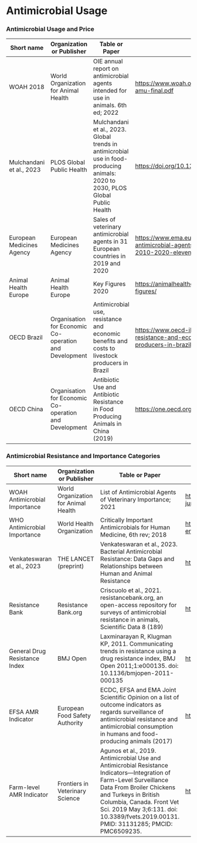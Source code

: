 # Antimicrobial Usage

<h3>Antimicrobial Usage and Price</h3>

Short name | Organization or Publisher | Table or Paper | URL
---|---|---|---
WOAH 2018 | World Organization for Animal Health | OIE annual report on antimicrobial agents intended for use in animals. 6th ed; 2022 | https://www.woah.org/app/uploads/2022/06/a-sixth-annual-report-amu-final.pdf
Mulchandani et al., 2023 | PLOS Global Public Health | Mulchandani et al., 2023. Global trends in antimicrobial use in food-producing animals: 2020 to 2030, PLOS Global Public Health | https://doi.org/10.1371/journal.pgph.0001305
European Medicines Agency | European Medicines Agency | Sales of veterinary antimicrobial agents in 31 European countries in 2019 and 2020 | https://www.ema.europa.eu/en/documents/report/sales-veterinary-antimicrobial-agents-31-european-countries-2019-2020-trends-2010-2020-eleventh_en.pdf
Animal Health Europe | Animal Health Europe | Key Figures 2020 | https://animalhealtheurope.eu/about-us/annual-reports/2020-2/key-figures/
OECD Brazil | Organisation for Economic Co-operation and Development | Antimicrobial use, resistance and economic benefits and costs to livestock producers in Brazil | https://www.oecd-ilibrary.org/agriculture-and-food/antimicrobial-use-resistance-and-economic-benefits-and-costs-to-livestock-producers-in-brazil_27137b1e-en
OECD China | Organisation for Economic Co-operation and Development | Antibiotic Use and Antibiotic Resistance in Food Producing Animals in China (2019) | https://one.oecd.org/document/TAD/CA/APM/WP(2018)19/FINAL/En/pdf


<h3>Antimicrobial Resistance and Importance Categories</h3>

Short name | Organization or Publisher | Table or Paper | URL
---|---|---|---
WOAH Antimicrobial Importance | World Organization for Animal Health | List of Antimicrobial Agents of Veterinary Importance; 2021 | https://www.woah.org/app/uploads/2021/06/a-oie-list-antimicrobials-june2021.pdf
WHO Antimicrobial Importance | World Health Organization | Critically Important Antimicrobials for Human Medicine, 6th rev; 2018 | https://apps.who.int/iris/bitstream/handle/10665/312266/9789241515528-eng.pdf
Venkateswaran et al., 2023 | THE LANCET (preprint) | Venkateswaran et al., 2023. Bacterial Antimicrobial Resistance: Data Gaps and Relationships between Human and Animal Resistance | https://ssrn.com/abstract=4346767
Resistance Bank | Resistance Bank.org | Criscuolo et al., 2021. resistancebank.org, an open-access repository for surveys of antimicrobial resistance in animals, Scientific Data 8 (189) | http://resistancebank.org
General Drug Resistance Index | BMJ Open | Laxminarayan R, Klugman KP, 2011. Communicating trends in resistance using a drug resistance index, BMJ Open 2011;1:e000135. doi: 10.1136/bmjopen-2011-000135 | https://bmjopen.bmj.com/content/1/2/e000135
EFSA AMR Indicator | European Food Safety Authority | ECDC, EFSA and EMA Joint Scientific Opinion on a list of outcome indicators as regards surveillance of antimicrobial resistance and antimicrobial consumption in humans and food-producing animals (2017) | https://www.efsa.europa.eu/en/efsajournal/pub/5017
Farm-level AMR Indicator | Frontiers in Veterinary Science | Agunos et al., 2019. Antimicrobial Use and Antimicrobial Resistance Indicators—Integration of Farm-Level Surveillance Data From Broiler Chickens and Turkeys in British Columbia, Canada. Front Vet Sci. 2019 May 3;6:131. doi: 10.3389/fvets.2019.00131. PMID: 31131285; PMCID: PMC6509235.| https://www.ncbi.nlm.nih.gov/pmc/articles/PMC6509235/#B18

